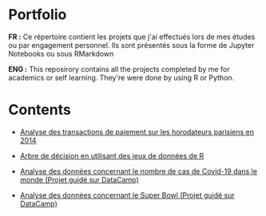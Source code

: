 # Portfolio 

**FR :**
Ce répertoire contient les projets que j'ai effectués lors de mes études ou par engagement personnel. Ils sont présentés sous la forme de Jupyter Notebooks ou sous RMarkdown 

**ENG :**
This reposirory contains all the projects completed by me for academics or self learning. They're were done by using R or Python.



# Contents 

- <a href = "https://github.com/MelissaEve509/Projets/blob/master/Projet%20-%20EVEILLARD%20(1).ipynb" target="_blank">Analyse des transactions de paiement sur les horodateurs parisiens en 2014</a>

- <a href = "https://github.com/MelissaEve509/Projets/blob/master/DM_Melissa_Eveillard.pdf" target = "_blank"> Arbre de décision en utilisant des jeux de données de R </a>

- <a href= "https://github.com/MelissaEve509/Projets/blob/master/notebook.ipynb" target = "_blank"> Analyse des données concernant le nombre de cas de Covid-19 dans le monde (Projet guidé sur DataCamp)   </a>


- <a href= "https://github.com/MelissaEve509/Projets/blob/master/AnalysingTVData.ipynb" target = "_blank"> Analyse des données concernant le Super Bowl (Projet guidé sur DataCamp)  </a>

